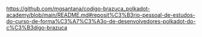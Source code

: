 https://github.com/mgsantana/codigo-brazuca_polkadot-academy/blob/main/README.md#reposit%C3%B3rio-pessoal-de-estudos-do-curso-de-forma%C3%A7%C3%A3o-de-desenvolvedores-polkadot-do-c%C3%B3digo-brazuca
